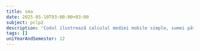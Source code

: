 ```yaml
---
title: sma
date: 2025-05-10T03:00:00+03:00
subject: pclp2
description: 'Codul ilustrează calculul mediei mobile simple, sumei pătratelor și deviației standard folosind o fereastră glisantă. Aceste măsuri teoretice sunt folosite pentru a detecta și monitoriza o condiție specifică ("swarm").'
tags: []
uniYearAndSemester: 12
---
```


